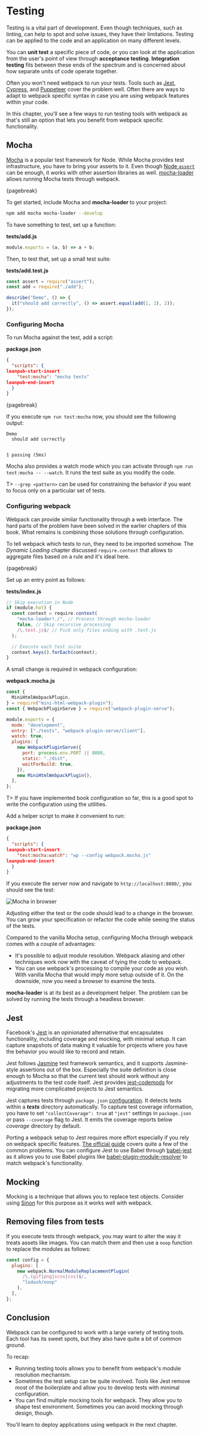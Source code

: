 # Testing

Testing is a vital part of development. Even though techniques, such as linting, can help to spot and solve issues, they have their limitations. Testing can be applied to the code and an application on many different levels.

You can **unit test** a specific piece of code, or you can look at the application from the user's point of view through **acceptance testing**. **Integration testing** fits between these ends of the spectrum and is concerned about how separate units of code operate together.

Often you won't need webpack to run your tests. Tools such as [Jest](https://jestjs.io/), [Cypress](https://www.cypress.io/), and [Puppeteer](https://pptr.dev/) cover the problem well. Often there are ways to adapt to webpack specific syntax in case you are using webpack features within your code.

In this chapter, you'll see a few ways to run testing tools with webpack as that's still an option that lets you benefit from webpack specific functionality.

## Mocha

[Mocha](https://mochajs.org/) is a popular test framework for Node. While Mocha provides test infrastructure, you have to bring your asserts to it. Even though [Node `assert`](https://nodejs.org/api/assert.html) can be enough, it works with other assertion libraries as well. [mocha-loader](https://www.npmjs.com/package/mocha-loader) allows running Mocha tests through webpack.

{pagebreak}

To get started, include Mocha and **mocha-loader** to your project:

```bash
npm add mocha mocha-loader --develop
```

To have something to test, set up a function:

**tests/add.js**

```javascript
module.exports = (a, b) => a + b;
```

Then, to test that, set up a small test suite:

**tests/add.test.js**

```javascript
const assert = require("assert");
const add = require("./add");

describe("Demo", () => {
  it("should add correctly", () => assert.equal(add(1, 1), 2));
});
```

### Configuring Mocha

To run Mocha against the test, add a script:

**package.json**

```json
{
  "scripts": {
leanpub-start-insert
    "test:mocha": "mocha tests"
leanpub-end-insert
  }
}
```

{pagebreak}

If you execute `npm run test:mocha` now, you should see the following output:

```
Demo
  should add correctly


1 passing (5ms)
```

Mocha also provides a watch mode which you can activate through `npm run test:mocha -- --watch`. It runs the test suite as you modify the code.

T> `--grep <pattern>` can be used for constraining the behavior if you want to focus only on a particular set of tests.

### Configuring webpack

Webpack can provide similar functionality through a web interface. The hard parts of the problem have been solved in the earlier chapters of this book. What remains is combining those solutions through configuration.

To tell webpack which tests to run, they need to be imported somehow. The _Dynamic Loading_ chapter discussed `require.context` that allows to aggregate files based on a rule and it's ideal here.

{pagebreak}

Set up an entry point as follows:

**tests/index.js**

```javascript
// Skip execution in Node
if (module.hot) {
  const context = require.context(
    "mocha-loader!./", // Process through mocha-loader
    false, // Skip recursive processing
    /\.test.js$/ // Pick only files ending with .test.js
  );

  // Execute each test suite
  context.keys().forEach(context);
}
```

A small change is required in webpack configuration:

**webpack.mocha.js**

```javascript
const {
  MiniHtmlWebpackPlugin,
} = require("mini-html-webpack-plugin");
const { WebpackPluginServe } = require("webpack-plugin-serve");

module.exports = {
  mode: "development",
  entry: ["./tests", "webpack-plugin-serve/client"],
  watch: true,
  plugins: [
    new WebpackPluginServe({
      port: process.env.PORT || 8080,
      static: "./dist",
      waitForBuild: true,
    }),
    new MiniHtmlWebpackPlugin(),
  ],
};
```

T> If you have implemented book configuration so far, this is a good spot to write the configuration using the utilities.

Add a helper script to make it convenient to run:

**package.json**

```json
{
  "scripts": {
leanpub-start-insert
    "test:mocha:watch": "wp --config webpack.mocha.js"
leanpub-end-insert
  }
}
```

If you execute the server now and navigate to `http://localhost:8080/`, you should see the test:

![Mocha in browser](images/mocha-browser.png)

Adjusting either the test or the code should lead to a change in the browser. You can grow your specification or refactor the code while seeing the status of the tests.

Compared to the vanilla Mocha setup, configuring Mocha through webpack comes with a couple of advantages:

- It's possible to adjust module resolution. Webpack aliasing and other techniques work now with the caveat of tying the code to webpack.
- You can use webpack's processing to compile your code as you wish. With vanilla Mocha that would imply more setup outside of it. On the downside, now you need a browser to examine the tests.

**mocha-loader** is at its best as a development helper. The problem can be solved by running the tests through a headless browser.

## Jest

Facebook's [Jest](https://facebook.github.io/jest/) is an opinionated alternative that encapsulates functionality, including coverage and mocking, with minimal setup. It can capture snapshots of data making it valuable for projects where you have the behavior you would like to record and retain.

Jest follows [Jasmine](https://www.npmjs.com/package/jasmine) test framework semantics, and it supports Jasmine-style assertions out of the box. Especially the suite definition is close enough to Mocha so that the current test should work without any adjustments to the test code itself. Jest provides [jest-codemods](https://www.npmjs.com/package/jest-codemods) for migrating more complicated projects to Jest semantics.

Jest captures tests through `package.json` [configuration](https://facebook.github.io/jest/docs/en/configuration.html). It detects tests within a _**tests**_ directory automatically. To capture test coverage information, you have to set `"collectCoverage": true` at `"jest"` settings in `package.json` or pass `--coverage` flag to Jest. It emits the coverage reports below _coverage_ directory by default.

Porting a webpack setup to Jest requires more effort especially if you rely on webpack specific features. [The official guide](https://jestjs.io/docs/en/webpack.html) covers quite a few of the common problems. You can configure Jest to use Babel through [babel-jest](https://www.npmjs.com/package/babel-jest) as it allows you to use Babel plugins like [babel-plugin-module-resolver](https://www.npmjs.com/package/babel-plugin-module-resolver) to match webpack's functionality.

## Mocking

Mocking is a technique that allows you to replace test objects. Consider using [Sinon](https://www.npmjs.com/package/sinon) for this purpose as it works well with webpack.

## Removing files from tests

If you execute tests through webpack, you may want to alter the way it treats assets like images. You can match them and then use a `noop` function to replace the modules as follows:

```javascript
const config = {
  plugins: [
    new webpack.NormalModuleReplacementPlugin(
      /\.(gif|png|scss|css)$/,
      "lodash/noop"
    ),
  ],
};
```

## Conclusion

Webpack can be configured to work with a large variety of testing tools. Each tool has its sweet spots, but they also have quite a bit of common ground.

To recap:

- Running testing tools allows you to benefit from webpack's module resolution mechanism.
- Sometimes the test setup can be quite involved. Tools like Jest remove most of the boilerplate and allow you to develop tests with minimal configuration.
- You can find multiple mocking tools for webpack. They allow you to shape test environment. Sometimes you can avoid mocking through design, though.

You'll learn to deploy applications using webpack in the next chapter.
